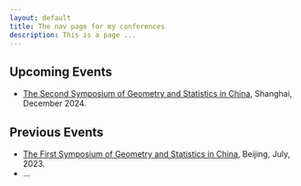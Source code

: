 ```yaml
---
layout: default
title: The nav page for my conferences 
description: This is a page ...
---
```


## Upcoming Events
 - [The Second Symposium of Geometry and Statistics in China](./ICCM-satellite-24), Shanghai, December 2024.

 ## Previous Events 
 - [The First Symposium of Geometry and Statistics in China](./bimsa-satellite-23), Beijing, July, 2023.
 - ...